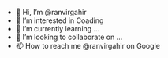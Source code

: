 - 👋 Hi, I’m @ranvirgahir
- 👀 I’m interested in Coading
- 🌱 I’m currently learning ...
- 💞️ I’m looking to collaborate on ...
- 📫 How to reach me @ranvirgahir on Google

<!---
ranvirgahir/ranvirgahir is a ✨ special ✨ repository because its `README.md` (this file) appears on your GitHub profile.
You can click the Preview link to take a look at your changes.
--->
